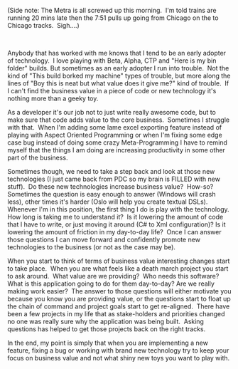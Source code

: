 (Side note: The Metra is all screwed up this morning.  I'm told trains
are running 20 mins late then the 7:51 pulls up going from Chicago on
the to Chicago tracks.  Sigh....)

 

Anybody that has worked with me knows that I tend to be an early adopter
of technology.  I love playing with Beta, Alpha, CTP and "Here is my bin
folder" builds. But sometimes as an early adopter I run into trouble. 
Not the kind of "This build borked my machine" types of trouble, but
more along the lines of "Boy this is neat but what value does it give
me?" kind of trouble.  If I can't find the business value in a piece of
code or new technology it's nothing more than a geeky toy.

As a developer it's our job not to just write really awesome code, but
to make sure that code adds value to the core business.  Sometimes I
struggle with that.  When I'm adding some lame excel exporting feature
instead of playing with Aspect Oriented Programming or when I'm fixing
some edge case bug instead of doing some crazy Meta-Programming I have
to remind myself that the things I am doing are increasing productivity
in some other part of the business.

Sometimes though, we need to take a step back and look at those new
technologies (I just came back from PDC so my brain is FILLED with new
stuff).  Do these new technologies increase business value?  How-so? 
Sometimes the question is easy enough to answer (Windows will crash
less), other times it's harder (Oslo will help you create textual
DSLs).  Whenever I'm in this position, the first thing I do is play with
the technology.  How long is taking me to understand it?  Is it lowering
the amount of code that I have to write, or just moving it around (C\#
to Xml configuration)? Is it lowering the amount of friction in my
day-to-day life?  Once I can answer those questions I can move forward
and confidently promote new technologies to the business (or not as the
case may be).

When you start to think of terms of business value interesting changes
start to take place.  When you are what feels like a death march project
you start to ask around.  What value are we providing?  Who needs this
software?  What is this application going to do for them day-to-day? Are
we really making work easier?  The answer to those questions will either
motivate you because you know you are providing value, or the questions
start to float up the chain of command and project goals start to get
re-aligned.  There have been a few projects in my life that as
stake-holders and priorities changed no one was really sure why the
application was being built.  Asking questions has helped to get those
projects back on the right tracks.

In the end, my point is simply that when you are implementing a new
feature, fixing a bug or working with brand new technology try to keep
your focus on business value and not what shiny new toys you want to
play with.
